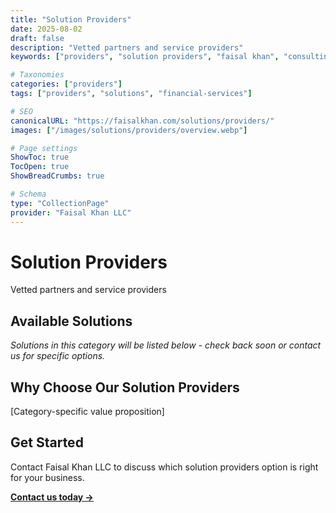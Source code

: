 ```yaml
---
title: "Solution Providers"
date: 2025-08-02
draft: false
description: "Vetted partners and service providers"
keywords: ["providers", "solution providers", "faisal khan", "consulting"]

# Taxonomies  
categories: ["providers"]
tags: ["providers", "solutions", "financial-services"]

# SEO
canonicalURL: "https://faisalkhan.com/solutions/providers/"
images: ["/images/solutions/providers/overview.webp"]

# Page settings
ShowToc: true
TocOpen: true
ShowBreadCrumbs: true

# Schema
type: "CollectionPage"
provider: "Faisal Khan LLC"
---
```

# Solution Providers

Vetted partners and service providers

## Available Solutions

*Solutions in this category will be listed below - check back soon or contact us for specific options.*

## Why Choose Our Solution Providers

[Category-specific value proposition]

## Get Started

Contact Faisal Khan LLC to discuss which solution providers option is right for your business.

**[Contact us today →](mailto:contact@faisalkhan.com)**
